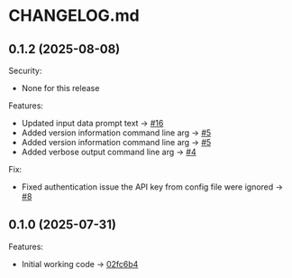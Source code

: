 # CHANGELOG.md

## 0.1.2 (2025-08-08)

Security:
  - None for this release

Features:
  - Updated input data prompt text -> [#16](https://github.com/brianbirrell/ai-cli/issues/16)
  - Added version information command line arg -> [#5](https://github.com/brianbirrell/ai-cli/issues/5)
  - Added version information command line arg -> [#5](https://github.com/brianbirrell/ai-cli/issues/5)
  - Added verbose output command line arg -> [#4](https://github.com/brianbirrell/ai-cli/issues/4)

Fix:
  - Fixed authentication issue the API key from config file were ignored -> [#8](https://github.com/brianbirrell/ai-cli/issues/8)

## 0.1.0 (2025-07-31)

Features:
  - Initial working code -> [02fc6b4](https://github.com/brianbirrell/ai-cli/commit/02fc6b4115a04db74973ba972fb06d0e61ae9161)
